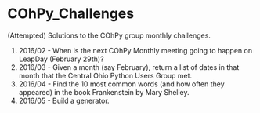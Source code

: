 # COhPy_Challenges
(Attempted) Solutions to the COhPy group monthly challenges.

1. 2016/02 - When is the next COhPy Monthly meeting going to happen on LeapDay (February 29th)?
2. 2016/03 - Given a month (say February), return a list of dates in that month that the Central Ohio Python Users Group met.
3. 2016/04 - Find the 10 most common words (and how often they appeared) in the book Frankenstein by Mary Shelley.
4. 2016/05 - Build a generator.
